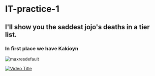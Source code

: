 # IT-practice-1
## I'll show you the saddest jojo's deaths in a tier list.

### **In first place we have Kakioyn**

![maxresdefault](https://github.com/user-attachments/assets/49512f03-b2cd-4c8f-a404-82e8b0e2e934)




[![Video Title](https://img.youtube.com/vi/auW_7WzCsFk/0.jpg)](https://www.youtube.com/watch?v=auW_7WzCsFk)
